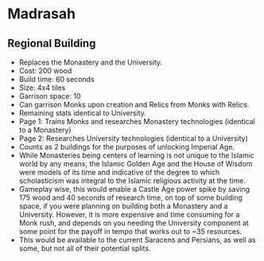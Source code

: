 # Madrasah

## Regional Building

- Replaces the Monastery and the University.
- Cost: 200 wood
- Build time: 60 seconds
- Size: 4x4 tiles
- Garrison space: 10
- Can garrison Monks upon creation and Relics from Monks with Relics.
- Remaining stats identical to University.
- Page 1: Trains Monks and researches Monastery technologies (identical to a Monastery)
- Page 2: Researches University technologies (identical to a University)
- Counts as 2 buildings for the purposes of unlocking Imperial Age.
- While Monasteries being centers of learning is not unique to the Islamic world by any means, the Islamic Golden Age and the House of Wisdom were models of its time and indicative of the degree to which scholasticism was integral to the Islamic religious activity at the time.
- Gameplay wise, this would enable a Castle Age power spike by saving 175 wood and 40 seconds of research time, on top of some building space, if you were planning on building both a Monastery and a University. However, it is more expensive and time consuming for a Monk rush, and depends on you needing the University component at some point for the payoff in tempo that works out to ~35 resources.
- This would be available to the current Saracens and Persians, as well as some, but not all of their potential splits.